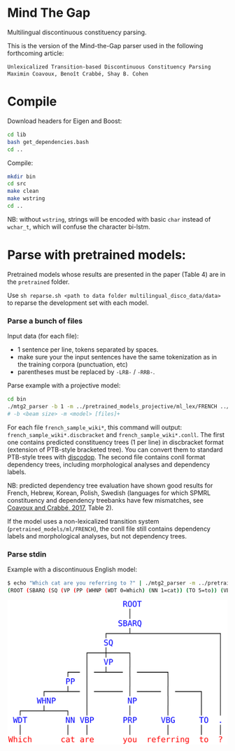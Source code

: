 
# Mind The Gap

Multilingual discontinuous constituency parsing.

This is the version of the Mind-the-Gap parser used in the following forthcoming article:

    Unlexicalized Transition-based Discontinuous Constituency Parsing
    Maximin Coavoux, Benoît Crabbé, Shay B. Cohen

# Compile

Download headers for Eigen and Boost:

```bash
cd lib
bash get_dependencies.bash
cd ..
```

Compile:

```bash
mkdir bin
cd src
make clean
make wstring
cd ..
```

NB: without `wstring`, strings will be encoded with basic `char` instead
of `wchar_t`, which will confuse the character bi-lstm.


# Parse with pretrained models:

Pretrained models whose results are presented in the paper (Table 4) are in the `pretrained` folder.

Use `sh reparse.sh <path to data folder multilingual_disco_data/data>` to reparse the development set with each model.


### Parse a bunch of files

Input data (for each file):

- 1 sentence per line, tokens separated by spaces.
- make sure your the input sentences have the same tokenization as in the training corpora (punctuation, etc)
- parentheses must be replaced by `-LRB-` / `-RRB-`.


Parse example with a projective model:

```bash
cd bin
./mtg2_parser -b 1 -m ../pretrained_models_projective/ml_lex/FRENCH ../data/french/french_sample_wiki*
# -b <beam size> -m <model> [files]+
```

For each file `french_sample_wiki*`, this command will output:
`french_sample_wiki*.discbracket` and `french_sample_wiki*.conll`.
The first one contains predicted constituency trees (1 per line) in discbracket
format (extension of PTB-style bracketed tree).
You can convert them to standard PTB-style trees with [discodop](https://github.com/andreasvc/disco-dop/).
The second file contains conll format dependency trees, including
morphological analyses and dependency labels.

NB: predicted dependency tree evaluation have shown good results 
for French, Hebrew, Korean, Polish, Swedish (languages for which
SPMRL constituency and dependency treebanks have few mismatches, see
[Coavoux and Crabbé, 2017](https://hal.archives-ouvertes.fr/hal-01522313/document), Table 2).

If the model uses a non-lexicalized transition system (`pretrained_models/ml/FRENCH`),
the conll file still contains dependency labels and morphological
analyses, but not dependency trees.

### Parse stdin

Example with a discontinuous English model:

```bash
$ echo "Which cat are you referring to ?" | ./mtg2_parser -m ../pretrained/ml_gap_unlex_eager_oracle/dptb/ -b 1
(ROOT (SBARQ (SQ (VP (PP (WHNP (WDT 0=Which) (NN 1=cat)) (TO 5=to)) (VBG 4=referring)) (VBP 2=are) (NP (PRP 3=you))) (. 6=?)))
```

![](./english.png)







